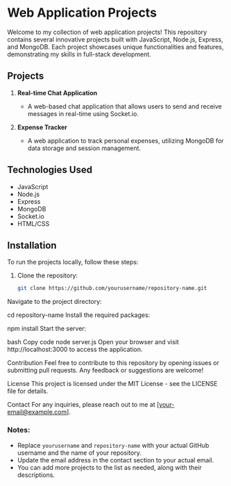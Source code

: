 # Web Application Projects

Welcome to my collection of web application projects! This repository contains several innovative projects built with JavaScript, Node.js, Express, and MongoDB. Each project showcases unique functionalities and features, demonstrating my skills in full-stack development.

## Projects

1. **Real-time Chat Application**
   - A web-based chat application that allows users to send and receive messages in real-time using Socket.io.

2. **Expense Tracker**
   - A web application to track personal expenses, utilizing MongoDB for data storage and session management.

## Technologies Used

- JavaScript
- Node.js
- Express
- MongoDB
- Socket.io
- HTML/CSS

## Installation

To run the projects locally, follow these steps:

1. Clone the repository:
   ```bash
   git clone https://github.com/yourusername/repository-name.git
Navigate to the project directory:

cd repository-name
Install the required packages:

npm install
Start the server:

bash
Copy code
node server.js
Open your browser and visit http://localhost:3000 to access the application.

Contribution
Feel free to contribute to this repository by opening issues or submitting pull requests. Any feedback or suggestions are welcome!

License
This project is licensed under the MIT License - see the LICENSE file for details.

Contact
For any inquiries, please reach out to me at [your-email@example.com].


### Notes:
- Replace `yourusername` and `repository-name` with your actual GitHub username and the name of your repository.
- Update the email address in the contact section to your actual email.
- You can add more projects to the list as needed, along with their descriptions.
